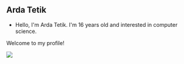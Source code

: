## Arda Tetik

- Hello, I'm Arda Tetik. I'm 16 years old and interested in computer science.

Welcome to my profile!

![](https://komarev.com/ghpvc/?username=ardatetikbey)
